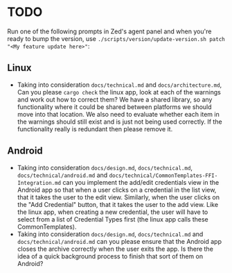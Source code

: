 # TODO

Run one of the following prompts in Zed's agent panel and when you're ready to bump the version, use `./scripts/version/update-version.sh patch "<My feature update here>"`:


## Linux
- Taking into consideration `docs/technical.md` and `docs/architecture.md`, Can you please `cargo check` the linux app, look at each of the warnings and work out how to correct them? We have a shared library, so any functionality where it could be shared between platforms we should move into that location. We also need to evaluate whether each item in the warnings should still exist and is just not being used correctly. If the functionality really is redundant then please remove it.


## Android
- Taking into consideration `docs/design.md`, `docs/technical.md`, `docs/technical/android.md` and `docs/technical/CommonTemplates-FFI-Integration.md` can you implement the add/edit credentials view in the Android app so that when a user clicks on a credential in the list view, that it takes the user to the edit view. Similarly, when the user clicks on the "Add Credential" button, that it takes the user to the add view. Like the linux app, when creating a new credential, the user will have to select from a list of Credential Types first (the linux app calls these CommonTemplates).
- Taking into consideration `docs/design.md`, `docs/technical.md` and `docs/technical/android.md` can you please ensure that the Android app closes the archive correctly when the user exits the app. Is there the idea of a quick background process to finish that sort of them on Android?
